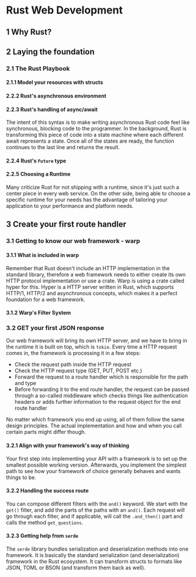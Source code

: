 # Rust Web Development

## 1 Why Rust?

## 2 Laying the foundation

### 2.1 The Rust Playbook

#### 2.1.1 Model your resources with structs

#### 2.2.2 Rust's asynchronous environment

#### 2.2.3 Rust's handling of async/await

The intent of this syntax is to make writing asynchronous Rust code feel like synchronous, blocking code to the programmer.
In the background, Rust is transforming this piece of code into a state machine where each different await represents a state.
Once all of the states are ready, the function continues to the last line and returns the result.

#### 2.2.4 Rust's `Future` type

#### 2.2.5 Choosing a Runtime

Many criticize Rust for not shipping with a runtime, since it's just such a center piece in every web service.
On the other side, being able to choose a specific runtime for your needs has the advantage of tailoring your application to your performance and platform needs.

## 3 Create your first route handler

### 3.1 Getting to know our web framework - warp

#### 3.1.1 What is included in warp

Remember that Rust doesn't include an HTTP implementation in the standard library, therefore a web framework needs to either create its own HTTP protocol implementation or use a crate.
Warp is using a crate called hyper for this.
Hyper is a HTTP server written in Rust, which supports HTTP/1, HTTP/2 and asynchronous concepts, which makes it a perfect foundation for a web framework.

#### 3.1.2 Warp's Filter System

### 3.2 GET your first JSON response

Our web framework will bring its own HTTP server, and we have to bring in the runtime it is built on top, which is `tokio`.
Every time a HTTP request comes in, the framework is processing it in a few steps:
* Check the request path inside the HTTP request
* Check the HTTP request type (GET, PUT, POST etc.)
* Forward the request to a route handler which is responsible for the path and type
* Before forwarding it to the end route handler, the request can be passed through a so-called middleware which checks things like authentication headers or adds further information to the request object for the end route handler

No matter which framework you end up using, all of them follow the same design principles.
The actual implementation and how and when you call certain parts might differ though.

#### 3.2.1 Align with your framework's way of thinking

Your first step into implementing your API with a framework is to set up the smallest possible working version.
Afterwards, you implement the simplest path to see how your framework of choice generally behaves and wants things to be.

#### 3.2.2 Handling the success route

You can compose different filters with the `and()` keyword.
We start with the `get()` filter, and add the parts of the paths with an `and()`.
Each request will go through each filter, and if applicable, will call the `.and_then()` part and calls the method `get_questions`.

#### 3.2.3 Getting help from `serde`

The `serde` library bundles serialization and deserialization methods into one framework.
It is basically the standard serialization (and deserialization) framework in the Rust ecosystem.
It can transform structs to formats like JSON, TOML or BSON (and transform them back as well).
